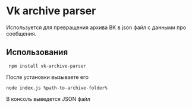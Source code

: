 # Vk archive parser

Используется для превращения архива ВК в json файл с данными про сообщения.

## Использования

```
 npm install vk-archive-parser
```

После установки вызываете его

```
node index.js %path-to-archive-folder%
```

В консоль выведется JSON файл

